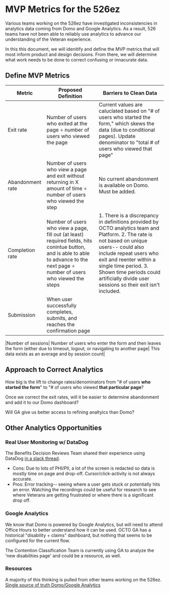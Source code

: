 # MVP Metrics for the 526ez

Various teams working on the 526ez have investigated inconsistencies in analytics data coming from Domo and Google Analytics. As a result, 526 teams have not been able to reliably use analytics to advance our understanding of the Veteran experience. 

In this this document, we will idenitify and define the MVP metrics that will most inform product and design decisions. From there, we will determine what work needs to be done to correct confusing or innacurate data.

## Define MVP Metrics 

|Metric     | Proposed Definition | Barriers to Clean Data |
|-------------------|----------------------------|-----------------|
|Exit rate |Number of users who exited at the page ÷ number of users who viewed the page| Current values are caluclated based on "# of users who started the form," which skews the data (due to conditional pages). Update denominator to "total # of users who viewed that page"  |
|Abandonment rate | Number of users who view a page and exit without returning in X amount of time ÷ number of users who viewed the step | No current abandonment is available on Domo. Must be added.
|Completion rate | Number of users who view a page, fill out (at least) required fields, hits conintue button, and is able to able to advance to the next page ÷ number of users who viewed the steps| 1. There is a discrepancy in definitions provided by OCTO analytics team and Platform. 2. The rate is not based on unique users-- could also include repeat users who exit and reenter within a single time period. 3. Shown time periods could artificially divide user sessions so their exit isn't included.  | I don't know... |
|Submission| When user successfully completes, submits, and reaches the confirmation page| 

|Number of sessions| Number of users who enter the form and then leaves the form (either due to timeout, logout, or navigating to another page| This data exists as an average and by session count|

## Approach to Correct Analytics

How big is the lift to change rates/denominators from "# of users **who started the form**" to "# of users who viewed **that particular page**?

Once we correct the exit rates, will it be easier to determine abandonment and add it to our Domo dashboard?

Will GA give us better access to refining analtyics than Domo?

## Other Analytics Opportunities 

### Real User Monitoring w/ DataDog 

The Benefits Decision Reviews Team shared their experience using DataDog  [in a slack thread]([url](https://app.zenhub.com/workspaces/disability-experience-63dbdb0a401c4400119d3a44/issues/gh/department-of-veterans-affairs/va.gov-team/76054#:~:text=slack%20thread%20about%20Real%20User%20Monitoring%20in%20DataDog)). 
- Cons: Due to lots of PHI/PII, a lot of the screen is redacted so data is mostly time on page and drop-off. Cursor/click-activity is not always accurate.
- Pros: Error tracking-- seeing where a user gets stuck or potentially hits an error. Watching the recordings could be useful for research to see where Veterans are getting frustrated or where there is a significant drop off.

### Google Analytics

We know that Domo is powered by Google Analytics, but will need to attend Office Hours to better understand how it can be used. OCTO GA has a historical "disability + claims" dashboard, but nothing that seems to be configured for the current flow. 

The Contention Classification Team is currently using GA to analyze the 'new disabilities page' and could be a resource, as well. 

  
### Resources 
A majority of this thinking is pulled from other teams working on the 526ez. 
[Single source of truth Domo/Google Analytics]([url](https://docs.google.com/document/d/19Cfs8L1SmUaRUsWbOF35Y0BUsYz_c-QtlIltO6LEp3Y/edit#heading=h.t2fki7dfdv2r)https://docs.google.com/document/d/19Cfs8L1SmUaRUsWbOF35Y0BUsYz_c-QtlIltO6LEp3Y/edit#heading=h.t2fki7dfdv2r) 

